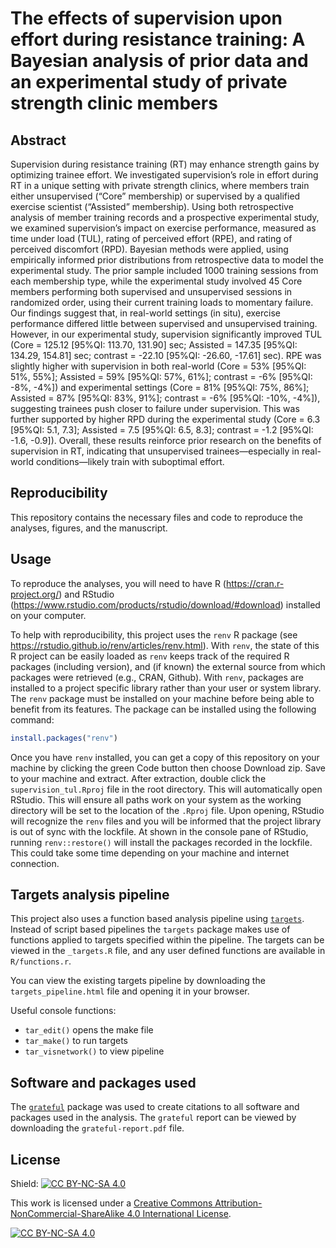 #   The effects of supervision upon effort during resistance training: A Bayesian analysis of prior data and an experimental study of private strength clinic members

## Abstract
Supervision during resistance training (RT) may enhance strength gains by optimizing trainee effort. We investigated supervision’s role in effort during RT in a unique setting with private strength clinics, where members train either unsupervised (“Core” membership) or supervised by a qualified exercise scientist (“Assisted” membership). Using both retrospective analysis of member training records and a prospective experimental study, we examined supervision’s impact on exercise performance, measured as time under load (TUL), rating of perceived effort (RPE), and rating of perceived discomfort (RPD). Bayesian methods were applied, using empirically informed prior distributions from retrospective data to model the experimental study. The prior sample included 1000 training sessions from each membership type, while the experimental study involved 45 Core members performing both supervised and unsupervised sessions in randomized order, using their current training loads to momentary failure. Our findings suggest that, in real-world settings (in situ), exercise performance differed little between supervised and unsupervised training. However, in our experimental study, supervision significantly improved TUL (Core = 125.12 [95%QI: 113.70, 131.90] sec; Assisted = 147.35 [95%QI: 134.29, 154.81] sec; contrast = -22.10 [95%QI: -26.60, -17.61] sec). RPE was slightly higher with supervision in both real-world (Core = 53% [95%QI: 51%, 55%]; Assisted = 59% [95%QI: 57%, 61%]; contrast = -6% [95%QI: -8%, -4%]) and experimental settings (Core = 81% [95%QI: 75%, 86%]; Assisted = 87% [95%QI: 83%, 91%]; contrast = -6% [95%QI: -10%, -4%]), suggesting trainees push closer to failure under supervision. This was further supported by higher RPD during the experimental study (Core = 6.3 [95%QI: 5.1, 7.3]; Assisted = 7.5 [95%QI: 6.5, 8.3]; contrast = -1.2 [95%QI: -1.6, -0.9]). Overall, these results reinforce prior research on the benefits of supervision in RT, indicating that unsupervised trainees—especially in real-world conditions—likely train with suboptimal effort.

## Reproducibility
This repository contains the necessary files and code to reproduce the analyses, figures, and the manuscript. 

## Usage
To reproduce the analyses, you will need to have R (https://cran.r-project.org/) and RStudio (https://www.rstudio.com/products/rstudio/download/#download) installed on your computer.

To help with reproducibility, this project uses the `renv` R package (see https://rstudio.github.io/renv/articles/renv.html). With `renv`, the state of this R project can be easily loaded as `renv` keeps track of the required R packages (including version), and (if known) the external source from which packages were retrieved (e.g., CRAN, Github). With `renv`, packages are installed to a project specific library rather than your user or system library. The `renv` package must be installed on your machine before being able to benefit from its features. The package can be installed using the following command:

``` r
install.packages("renv")
```

Once you have `renv` installed, you can get a copy of this repository on your machine by clicking the green Code button then choose Download zip. Save to your machine and extract. After extraction, double click the `supervision_tul.Rproj` file in the root directory. This will automatically open RStudio. This will ensure all paths work on your system as the working directory will be set to the location of the `.Rproj` file. Upon opening, RStudio will recognize the `renv` files and you will be informed that the project library is out of sync with the lockfile. At shown in the console pane of RStudio, running `renv::restore()` will install the packages recorded in the lockfile. This could take some time depending on your machine and internet connection.

## Targets analysis pipeline

This project also uses a function based analysis pipeline using
[`targets`](https://books.ropensci.org/targets/). Instead of script based pipelines the `targets` package makes use of functions applied to targets specified within the pipeline. The targets can be viewed in the `_targets.R` file, and any user defined functions are available in `R/functions.r`.

You can view the existing targets pipeline by downloading the `targets_pipeline.html` file and opening it in your browser.

Useful console functions:

- `tar_edit()` opens the make file
- `tar_make()` to run targets
- `tar_visnetwork()` to view pipeline

## Software and packages used

The [`grateful`](https://pakillo.github.io/grateful/index.html) package was used to create citations to all software and packages used in the analysis. The `grateful` report can be viewed by downloading the `grateful-report.pdf` file.

## License

Shield: [![CC BY-NC-SA 4.0][cc-by-nc-sa-shield]][cc-by-nc-sa]

This work is licensed under a
[Creative Commons Attribution-NonCommercial-ShareAlike 4.0 International License][cc-by-nc-sa].

[![CC BY-NC-SA 4.0][cc-by-nc-sa-image]][cc-by-nc-sa]

[cc-by-nc-sa]: http://creativecommons.org/licenses/by-nc-sa/4.0/
  [cc-by-nc-sa-image]: https://licensebuttons.net/l/by-nc-sa/4.0/88x31.png
[cc-by-nc-sa-shield]: https://img.shields.io/badge/License-CC%20BY--NC--SA%204.0-lightgrey.svg

